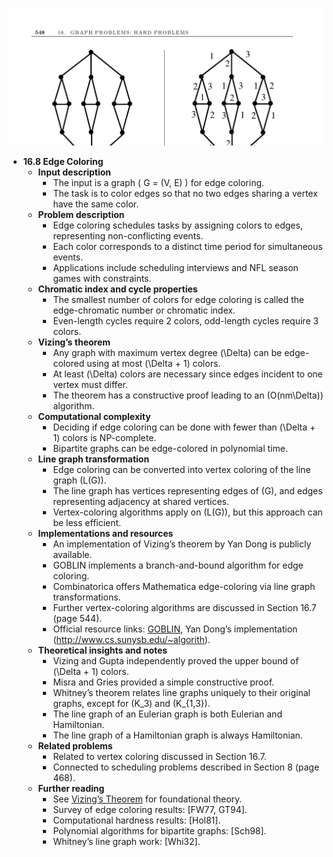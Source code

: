 ![ADM-ch16-graphs-edge-coloring](ADM-ch16-graphs-edge-coloring.best.png)

- **16.8 Edge Coloring**
  - **Input description**
    - The input is a graph \( G = (V, E) \) for edge coloring.
    - The task is to color edges so that no two edges sharing a vertex have the same color.
  - **Problem description**
    - Edge coloring schedules tasks by assigning colors to edges, representing non-conflicting events.
    - Each color corresponds to a distinct time period for simultaneous events.
    - Applications include scheduling interviews and NFL season games with constraints.
  - **Chromatic index and cycle properties**
    - The smallest number of colors for edge coloring is called the edge-chromatic number or chromatic index.
    - Even-length cycles require 2 colors, odd-length cycles require 3 colors.
  - **Vizing’s theorem**
    - Any graph with maximum vertex degree \(\Delta\) can be edge-colored using at most \(\Delta + 1\) colors.
    - At least \(\Delta\) colors are necessary since edges incident to one vertex must differ.
    - The theorem has a constructive proof leading to an \(O(nm\Delta)\) algorithm.
  - **Computational complexity**
    - Deciding if edge coloring can be done with fewer than \(\Delta + 1\) colors is NP-complete.
    - Bipartite graphs can be edge-colored in polynomial time.
  - **Line graph transformation**
    - Edge coloring can be converted into vertex coloring of the line graph \(L(G)\).
    - The line graph has vertices representing edges of \(G\), and edges representing adjacency at shared vertices.
    - Vertex-coloring algorithms apply on \(L(G)\), but this approach can be less efficient.
  - **Implementations and resources**
    - An implementation of Vizing’s theorem by Yan Dong is publicly available.
    - GOBLIN implements a branch-and-bound algorithm for edge coloring.
    - Combinatorica offers Mathematica edge-coloring via line graph transformations.
    - Further vertex-coloring algorithms are discussed in Section 16.7 (page 544).
    - Official resource links: [GOBLIN](http://www.math.uni-augsburg.de/~fremuth/goblin.html), Yan Dong’s implementation (http://www.cs.sunysb.edu/~algorith).
  - **Theoretical insights and notes**
    - Vizing and Gupta independently proved the upper bound of \(\Delta + 1\) colors.
    - Misra and Gries provided a simple constructive proof.
    - Whitney’s theorem relates line graphs uniquely to their original graphs, except for \(K_3\) and \(K_{1,3}\).
    - The line graph of an Eulerian graph is both Eulerian and Hamiltonian.
    - The line graph of a Hamiltonian graph is always Hamiltonian.
  - **Related problems**
    - Related to vertex coloring discussed in Section 16.7.
    - Connected to scheduling problems described in Section 8 (page 468).
  - **Further reading**
    - See [Vizing’s Theorem](https://en.wikipedia.org/wiki/Vizing%27s_theorem) for foundational theory.
    - Survey of edge coloring results: [FW77, GT94].
    - Computational hardness results: [Hol81].
    - Polynomial algorithms for bipartite graphs: [Sch98].
    - Whitney’s line graph work: [Whi32].
